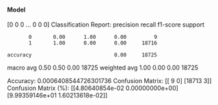 #### Model
[0 0 0 ... 0 0 0]
Classification Report:
              precision    recall  f1-score   support

           0       0.00      1.00      0.00         9
           1       1.00      0.00      0.00     18716

    accuracy                           0.00     18725
   macro avg       0.50      0.50      0.00     18725
weighted avg       1.00      0.00      0.00     18725

Accuracy: 0.0006408544726301736
Confusion Matrix:
[[    9     0]
 [18713     3]]
Confusion Matrix (%):
[[4.80640854e-02 0.00000000e+00]
 [9.99359146e+01 1.60213618e-02]]
